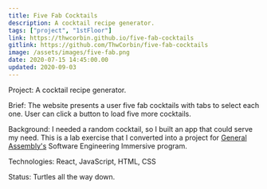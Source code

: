 ```yaml
---
title: Five Fab Cocktails
description: A cocktail recipe generator.
tags: ["project", "1stFloor"]
link: https://thwcorbin.github.io/five-fab-cocktails
gitlink: https://github.com/ThwCorbin/five-fab-cocktails
image: /assets/images/five-fab.png
date: 2020-07-15 14:45:00.00
updated: 2020-09-03
---
```


Project: A cocktail recipe generator.

Brief: The website presents a user five fab cocktails with tabs to select each one. User can click a button to load five more cocktails.

Background: I needed a random cocktail, so I built an app that could serve my need. This is a lab exercise that I converted into a project for [General Assembly's](https://generalassemb.ly/ "General Assembly homepage") Software Engineering Immersive program.

Technologies: React, JavaScript, HTML, CSS

Status: Turtles all the way down.
